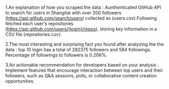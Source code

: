 1.An explanation of how you scraped the data :
Aunthenticated GitHub API to search for users in Shanghai with over 200 followers (https://api.github.com/search/users) collected as (users.csv).Following fetched each user's repositories (https://api.github.com/users/{login}/repos), storing key information in a CSV file (repositories.csv).

2.The most interesting and surprising fact you found after analyzing the the data :
top 10 login has a total of 282375 followers and 584 followings. Percentage of followings to followers is 0.206%.

3.An actionable recommendation for developers based on your analysis :
Implement features that encourage interaction between top users and their followers, such as Q&A sessions, polls, or collaborative content creation opportunities.
